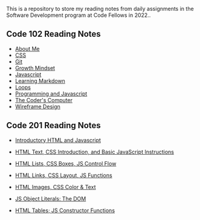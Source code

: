 This is a repository to store my reading notes from daily assignments in the Software Development program at Code Fellows in 2022..

## Code 102 Reading Notes
* [About Me](https://nicholas-mercado.github.io/reading-notes/c102/home.html)<br>
* [CSS](https://nicholas-mercado.github.io/reading-notes/c102/css.html)<br>
* [Git](https://nicholas-mercado.github.io/reading-notes/c102/git.html)<br>
* [Growth Mindset](https://nicholas-mercado.github.io/reading-notes/c102/growth_mindset.html)<br>
* [Javascript](https://nicholas-mercado.github.io/reading-notes/c102/javascript.html)<br>
* [Learning Markdown](https://nicholas-mercado.github.io/reading-notes/c102/Learning-Markdown.html)<br>
* [Loops](https://nicholas-mercado.github.io/reading-notes/c102/loops.html)<br>
* [Programming and Javascript](https://nicholas-mercado.github.io/reading-notes/c102/prog_js.html)<br>
* [The Coder's Computer](https://nicholas-mercado.github.io/reading-notes/c102/The-Coders-Computer.html)<br>
* [Wireframe Design](https://nicholas-mercado.github.io/reading-notes/c102/wireframe_design.html)<br>

## Code 201 Reading Notes

* [Introductory HTML and Javascript](https://nicholas-mercado.github.io/reading-notes/class-01.html)

* [HTML Text, CSS Introduction, and Basic JavaScript Instructions](https://nicholas-mercado.github.io/reading-notes/class-02.html)

* [HTML Lists, CSS Boxes, JS Control Flow](https://nicholas-mercado.github.io/reading-notes/class-03.html)

* [HTML Links, CSS Layout, JS Functions](https://nicholas-mercado.github.io/reading-notes/class-04.html)

* [HTML Images, CSS Color & Text](https://nicholas-mercado.github.io/reading-notes/class-05.html)

* [JS Object Literals: The DOM](https://nicholas-mercado.github.io/reading-notes/class-06.html)


* [HTML Tables; JS Constructor Functions](https://nicholas-mercado.github.io/reading-notes/class-07.html)
<!-- * 
* [More CSS Layout](#LINK)
* [Forms and Events](#LINK)
* [JS Debugging](#LINK)
* [Assorted Topics](#LINK)
* [Docs for the HTML \<Canvas> Element & Chart.js](#LINK)
* [Local Storage](#LINK)
* [CSS Transforms, Transitions and Animations](#LINK)
* [What Google Learned About Teams](#LINK) -->

